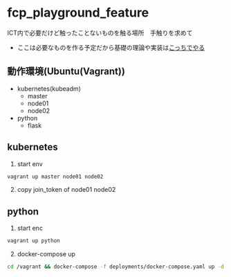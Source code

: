 # fcp_playground_feature
ICT内で必要だけど触ったことないものを触る場所　手触りを求めて
- ここは必要なものを作る予定だから基礎の理論や実装は[こっちでやる](https://github.com/HamaguchiKazuki/train_web_go)

## 動作環境(Ubuntu(Vagrant))
- kubernetes(kubeadm)
    - master 
    - node01
    - node02
- python
    - flask

## kubernetes
1. start env
```bash
vagrant up master node01 node02
```
2. copy join_token of node01 node02

## python
1. start enc
```bash
vagrant up python
```
2. docker-compose up
```bash
cd /vagrant && docker-compose -f deployments/docker-compose.yaml up -d
```
